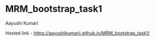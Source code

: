 # MRM_bootstrap_task1
Aayushi Kumari

Hosted link -  https://aayushikumarii.github.io/MRM_bootstrap_task1/
